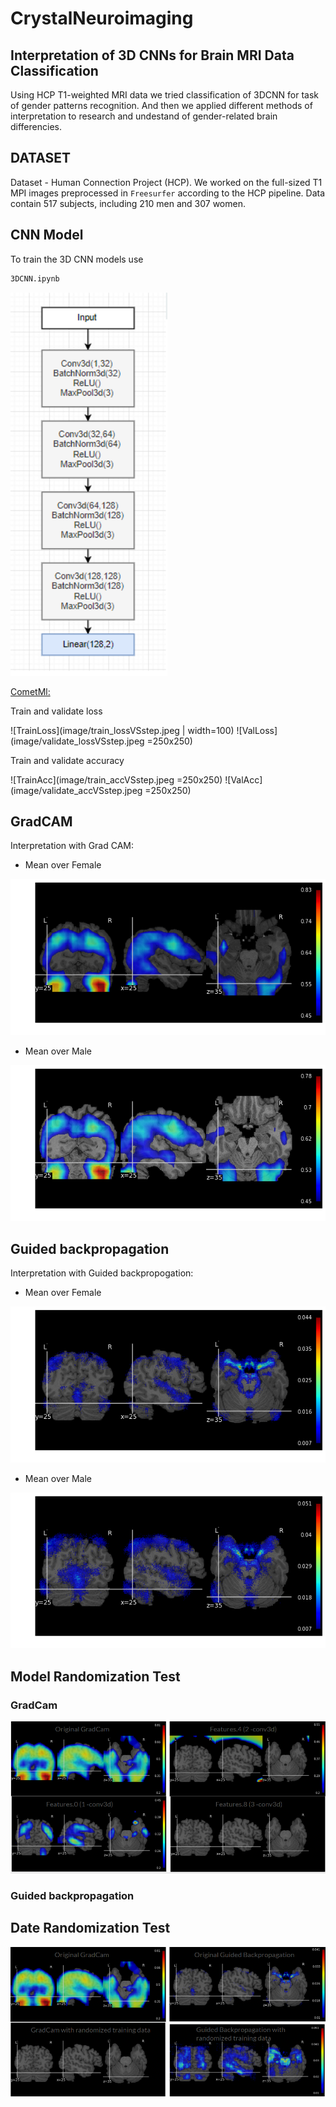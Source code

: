 # CrystalNeuroimaging
## Interpretation of 3D CNNs for Brain MRI Data Classification
Using HCP T1-weighted MRI data we tried classification of 3DCNN for task of gender patterns recognition. And then we applied different methods of interpretation to research and  undestand of gender-related brain differencies. 

## DATASET
 Dataset - Human Connection Project (HCP).
 We worked on the full-sized T1 MPI images preprocessed in `Freesurfer` according to the HCP pipeline.
 Data contain 517 subjects, including 210 men and 307 women.
 
 ## CNN Model

To train the 3D CNN models use 

```bash
3DCNN.ipynb
```

![](image/3DCNN.png)

[CometMl:](https://www.comet.ml/polina/mri-interpretation/view/uw5eiUdqrH5ArXAKBHGA1FKIr)

Train and validate loss

![TrainLoss](image/train_lossVSstep.jpeg | width=100) ![ValLoss](image/validate_lossVSstep.jpeg =250x250)

Train and validate accuracy

![TrainAcc](image/train_accVSstep.jpeg =250x250) ![ValAcc](image/validate_accVSstep.jpeg =250x250)


## GradCAM

Interpretation with Grad CAM:
  - Mean over Female
  
![](image/mean0.png)

  - Mean over Male
  
![](image/mean1.png)

## Guided backpropagation

Interpretation with Guided backpropogation:
  - Mean over Female
  
![](image/gbmean0.png)

  - Mean over Male
  
![](image/gbmean1.png)

## Model Randomization Test 
### GradCam

![](image/ModelRandTestGradCam.png)

### Guided backpropagation



## Date Randomization Test 


![](image/DataRandomTest.png)
